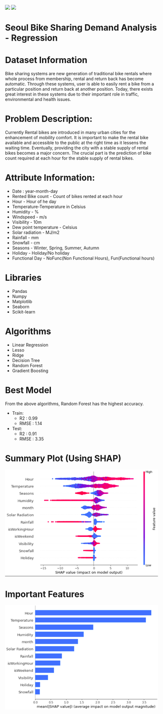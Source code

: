 <img src = "https://github.com/tommyod/awesome-pandas/blob/master/img/awesome_pandas.png" width ="600"/> <img src = "https://raw.githubusercontent.com/scikit-learn/scikit-learn/main/doc/logos/scikit-learn-logo.png" width ="200"/>
# Seoul Bike Sharing Demand Analysis - Regression
# Dataset Information
  Bike sharing systems are new generation of traditional bike rentals where whole process from membership, rental and return back has become automatic. 
Through these systems, user is able to easily rent a bike from a particular position and return back at another position. Today, there exists great 
interest in these systems due to their important role in traffic, environmental and health issues.
# Problem Description:
  Currently Rental bikes are introduced in many urban cities for the enhancement of mobility comfort. It is important to make the rental bike available 
and accessible to the public at the right time as it lessens the waiting time. Eventually, providing the city with a stable supply of rental bikes becomes 
a major concern. The crucial part is the prediction of bike count required at each hour for the stable supply of rental bikes.
# Attribute Information:
  * Date : year-month-day
  * Rented Bike count - Count of bikes rented at each hour
  * Hour - Hour of he day
  * Temperature-Temperature in Celsius
  * Humidity - %
  * Windspeed - m/s
  * Visibility - 10m
  * Dew point temperature - Celsius
  * Solar radiation - MJ/m2
  * Rainfall - mm
  * Snowfall - cm
  * Seasons - Winter, Spring, Summer, Autumn
  * Holiday - Holiday/No holiday
  * Functional Day - NoFunc(Non Functional Hours), Fun(Functional hours)

# Libraries
  * Pandas
  * Numpy
  * Matplotlib
  * Seaborn
  * Scikit-learn
# Algorithms
  * Linear Regression
  * Lesso
  * Ridge
  * Decision Tree
  * Random Forest
  * Gradient Boosting
# Best Model
  From the above algorithms, Random Forest has the highest accuracy.
  * Train:
    * R2   : 0.99
    * RMSE : 1.14
  * Test:
    * R2   : 0.91
    * RMSE : 3.35
# Summary Plot (Using SHAP)   
![Screenshot](seoul_bike_shap.png)

# Important Features
![Screenshot](shap_summary_plot.png)
